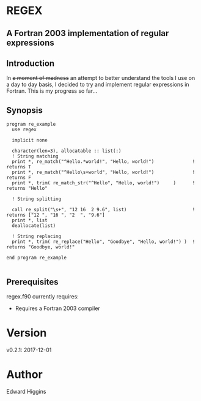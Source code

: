 # REGEX
## A Fortran 2003 implementation of regular expressions

## Introduction
In ~~a moment of madness~~ an attempt to better understand the tools I use on
a day to day basis, I decided to try and implement regular expressions in
Fortran. This is my progress so far...

## Synopsis

```Fortran
program re_example
  use regex

  implicit none
  
  character(len=3), allocatable :: list(:)
  ! String matching
  print *, re_match("^Hello.*world!", "Hello, world!")              ! returns T
  print *, re_match("^Hello\s+world", "Hello, world!")              ! returns F
  print *, trim( re_match_str("^Hello", "Hello, world!")     )      ! returns "Hello"
  
  ! String splitting

  call re_split("\s+", "12 16  2 9.6", list)                        ! returns ["12 ", "16 ", "2  ", "9.6"]
  print *, list
  deallocate(list)
  
  ! String replacing
  print *, trim( re_replace("Hello", "Goodbye", "Hello, world!") )  ! returns "Goodbye, world!"
  
end program re_example
  
```

## Prerequisites
regex.f90 currently requires:

  - Requires a Fortran 2003 compiler

# Version
v0.2.1: 2017-12-01

# Author
Edward Higgins

